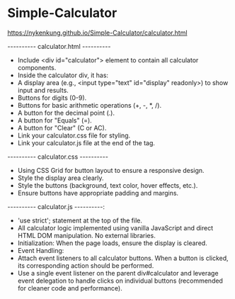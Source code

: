 # Simple-Calculator
https://nykenkung.github.io/Simple-Calculator/calculator.html

---------- calculator.html ----------
- Include \<div id="calculator"\> element to contain all calculator components.
- Inside the calculator div, it has:
- A display area (e.g., \<input type="text" id="display" readonly\>) to show input and results.
- Buttons for digits (0-9).
- Buttons for basic arithmetic operations (+, -, *, /).
- A button for the decimal point (.).
- A button for "Equals" (=).
- A button for "Clear" (C or AC).
- Link your calculator.css file for styling.
- Link your calculator.js file at the end of the <body> tag.

---------- calculator.css ----------
- Using CSS Grid for button layout to ensure a responsive design.
- Style the display area clearly.
- Style the buttons (background, text color, hover effects, etc.).
- Ensure buttons have appropriate padding and margins.

---------- calculator.js ----------:
- 'use strict'; statement at the top of the file.
- All calculator logic implemented using vanilla JavaScript and direct HTML DOM manipulation. No external libraries.
- Initialization: When the page loads, ensure the display is cleared.
- Event Handling:
- Attach event listeners to all calculator buttons. When a button is clicked, its corresponding action should be performed.
- Use a single event listener on the parent div#calculator and leverage event delegation to handle clicks on individual buttons (recommended for cleaner code and performance).
